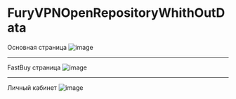 # FuryVPNOpenRepositoryWhithOutData
Основная страница
![image](https://github.com/whatisloveg/FuryVPNOpenRepositoryWhithOutData/assets/95077912/9e188196-c6dc-4d10-bc47-f960f79fdd79)


____________________________________________________________________________________________________
FastBuy страница
![image](https://github.com/whatisloveg/FuryVPNOpenRepositoryWhithOutData/assets/95077912/3f43e3cf-557c-4a8e-9d47-fa8737f71733)

____________________________________________________________________________________________________

Личный кабинет
![image](https://github.com/whatisloveg/FuryVPNOpenRepositoryWhithOutData/assets/95077912/b2f9385b-10b1-474d-af92-67dd302cbfe5)
